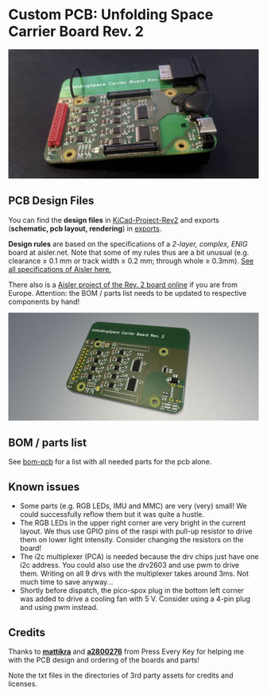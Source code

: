 # Custom PCB: Unfolding Space Carrier Board Rev. 2

![The printed circuit board without Raspberry Pi and camera](images/pcb-only.jpg)



## PCB Design Files

You can find the **design files** in [KiCad-Project-Rev2](/pcb/KiCad-Project-Rev2) and exports (**schematic, pcb layout, rendering**) in [exports](pcb/exports).

**Design rules** are based on the specifications of a *2-layer, complex, ENIG* board at aisler.net. Note that some of my rules thus are a bit unusual (e.g. clearance ≥ 0.1 mm or track width ≥ 0.2 mm; through whole ≥ 0.3mm). [See all specifications of Aisler here.](https://aisler.net/help/design-rules-and-specifications/design-rules) 

There also is a [Aisler project of the Rev. 2 board online](https://aisler.net/p/WSTOTZAR) if you are from Europe. Attention: the BOM / parts list needs to be updated to respective components by hand!

![unfolding2](exports/Rev2-pcb-3D-render.png)

## BOM / parts list

See [bom-pcb](/pcb/bom-pcb.csv) for a list with all needed parts for the pcb alone.



## Known issues

- Some parts (e.g. RGB LEDs, IMU and MMC) are very (very) small! We could successfully reflow them but it was quite a hustle.
- The RGB LEDs in the upper right corner are very bright in the current layout. We thus use GPIO pins of the raspi with pull-up resistor to drive them on lower light intensity. Consider changing the resistors on the board!
- The i2c multiplexer (PCA) is needed because the drv chips just have one i2c address. You could also use the drv2603 and use pwm to drive them. Writing on all 9 drvs with the multiplexer takes around 3ms. Not much time to save anyway...
- Shortly before dispatch, the pico-spox plug in the bottom left corner was added to drive a cooling fan with 5 V. Consider using a 4-pin plug and using pwm instead.



## Credits

Thanks to **[mattikra](https://github.com/mattikra)** and **[a2800276](https://github.com/a2800276)** from Press Every Key for helping me with the PCB design and ordering of the boards and parts!

Note the txt files in the directories of 3rd party assets for credits and licenses. 
